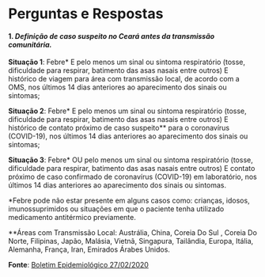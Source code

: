 # Perguntas e Respostas

#### 1. *Definição de caso suspeito no Ceará antes da transmissão comunitária.*
**Situação 1**: Febre* E pelo menos um sinal ou sintoma respiratório (tosse, dificuldade para respirar, batimento das asas nasais entre outros) E histórico de viagem para área com transmissão local, de acordo com a OMS, nos últimos 14 dias anteriores ao aparecimento dos sinais ou sintomas; 

**Situação 2**: Febre* E pelo menos um sinal ou sintoma respiratório (tosse, dificuldade para respirar, batimento das asas nasais entre outros) E histórico de contato próximo de caso suspeito** para o coronavírus (COVID-19), nos últimos 14 dias anteriores ao aparecimento dos sinais ou sintomas; 

**Situação 3**: Febre* OU pelo menos um sinal ou sintoma respiratório (tosse, dificuldade para respirar, batimento das asas nasais entre outros) E contato próximo de caso confirmado de coronavírus (COVID-19) em laboratório, nos últimos 14 dias anteriores ao aparecimento dos sinais ou sintomas. 

*Febre pode não estar presente em alguns casos como: crianças, idosos, imunossuprimidos ou situações em que o paciente tenha utilizado medicamento antitérmico previamente. 

**Áreas com Transmissão Local: Austrália, China, Coreia Do Sul , Coreia Do Norte, Filipinas, Japão, Malásia, Vietnã, Singapura, Tailândia, Europa, Itália, Alemanha, França, Iran, Emirados Árabes Unidos.

**Fonte**: [Boletim Epidemiológico 27/02/2020](https://coronavirus.ceara.gov.br/wp-content/uploads/2020/03/boletim_epidemiologico_n_1_27022020_Covid19_espce.pdf)
